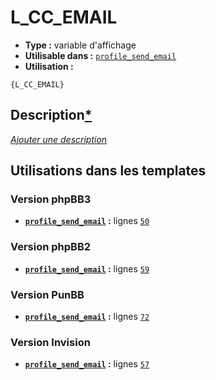 # L_CC_EMAIL
* __Type :__ variable d'affichage
* __Utilisable dans :__ [`profile_send_email`](../tpl/profile_send_email.md#readme)
* __Utilisation :__

```smarty
{L_CC_EMAIL}
```

## Description[*](https://fa-tvars.appspot.com/var/L_CC_EMAIL)
[*Ajouter une description*](https://fa-tvars.appspot.com/var/L_CC_EMAIL)

## Utilisations dans les templates

### Version phpBB3
* __[`profile_send_email`](../tpl/profile_send_email.md#readme) :__ lignes [`50`](../src/prosilver/profile_send_email.tpl#L50)

### Version phpBB2
* __[`profile_send_email`](../tpl/profile_send_email.md#readme) :__ lignes [`59`](../src/subsilver/profile_send_email.tpl#L59)

### Version PunBB
* __[`profile_send_email`](../tpl/profile_send_email.md#readme) :__ lignes [`72`](../src/punbb/profile_send_email.tpl#L72)

### Version Invision
* __[`profile_send_email`](../tpl/profile_send_email.md#readme) :__ lignes [`57`](../src/invision/profile_send_email.tpl#L57)

